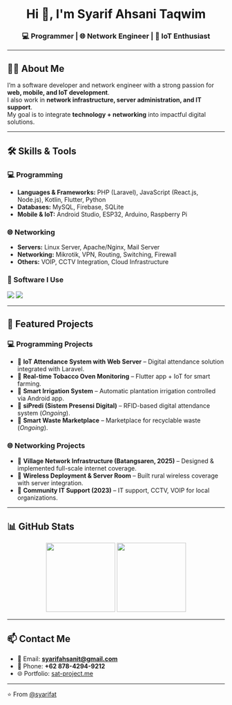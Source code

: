 <h1 align="center">Hi 👋, I'm Syarif Ahsani Taqwim</h1>
<h3 align="center">💻 Programmer | 🌐 Network Engineer | 🔧 IoT Enthusiast</h3>

---

## 👨‍💼 About Me
I’m a software developer and network engineer with a strong passion for **web, mobile, and IoT development**.  
I also work in **network infrastructure, server administration, and IT support**.  
My goal is to integrate **technology + networking** into impactful digital solutions.  

---

## 🛠️ Skills & Tools

### 💻 Programming
- **Languages & Frameworks:** PHP (Laravel), JavaScript (React.js, Node.js), Kotlin, Flutter, Python  
- **Databases:** MySQL, Firebase, SQLite  
- **Mobile & IoT:** Android Studio, ESP32, Arduino, Raspberry Pi  

### 🌐 Networking
- **Servers:** Linux Server, Apache/Nginx, Mail Server  
- **Networking:** Mikrotik, VPN, Routing, Switching, Firewall  
- **Others:** VOIP, CCTV Integration, Cloud Infrastructure  

### 🧰 Software I Use
<p align="left">
  <img src="https://skillicons.dev/icons?i=php,laravel,js,react,nodejs,kotlin,flutter,python,mysql,firebase,arduino,raspberrypi,linux" />
  <img src="https://img.shields.io/badge/Mikrotik-Network-blue?style=for-the-badge&logo=ubiquiti" />
</p>

---

## 🚀 Featured Projects

### 💻 Programming Projects
- 📌 **IoT Attendance System with Web Server** – Digital attendance solution integrated with Laravel.  
- 📌 **Real-time Tobacco Oven Monitoring** – Flutter app + IoT for smart farming.  
- 📌 **Smart Irrigation System** – Automatic plantation irrigation controlled via Android app.  
- 📌 **siPredi (Sistem Presensi Digital)** – RFID-based digital attendance system (*Ongoing*).  
- 📌 **Smart Waste Marketplace** – Marketplace for recyclable waste (*Ongoing*).  

### 🌐 Networking Projects
- 📡 **Village Network Infrastructure (Batangsaren, 2025)** – Designed & implemented full-scale internet coverage.  
- 📡 **Wireless Deployment & Server Room** – Built rural wireless coverage with server integration.  
- 📡 **Community IT Support (2023)** – IT support, CCTV, VOIP for local organizations.  

---

## 📊 GitHub Stats
<p align="center">
  <img src="https://github-readme-stats.vercel.app/api?username=syarifat&show_icons=true&theme=radical" height="160" />
  <img src="https://github-readme-streak-stats.herokuapp.com/?username=syarifat&theme=radical" height="160" />
</p>

---

## 📫 Contact Me
- 📧 Email: **syarifahsanit@gmail.com**  
- 📱 Phone: **+62 878-4294-9212**  
- 🌐 Portfolio: [sat-project.me](#)  

---

⭐️ From [@syarifat](https://github.com/syarifat)

